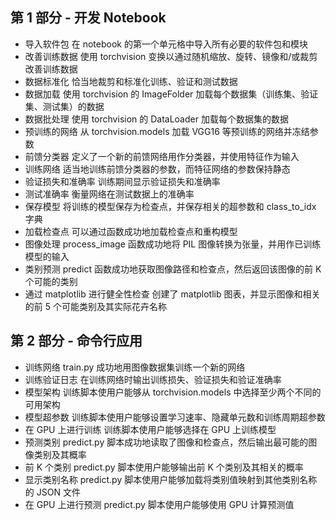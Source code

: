 ## 第 1 部分 - 开发 Notebook
* 导入软件包	在 notebook 的第一个单元格中导入所有必要的软件包和模块
* 改善训练数据	使用 torchvision 变换以通过随机缩放、旋转、镜像和/或裁剪改善训练数据
* 数据标准化	恰当地裁剪和标准化训练、验证和测试数据
* 数据加载	使用 torchvision 的 ImageFolder 加载每个数据集（训练集、验证集、测试集）的数据
* 数据批处理	使用 torchvision 的 DataLoader 加载每个数据集的数据
* 预训练的网络	从 torchvision.models 加载 VGG16 等预训练的网络并冻结参数
* 前馈分类器	定义了一个新的前馈网络用作分类器，并使用特征作为输入
* 训练网络	适当地训练前馈分类器的参数，而特征网络的参数保持静态
* 验证损失和准确率	训练期间显示验证损失和准确率
* 测试准确率	衡量网络在测试数据上的准确率
* 保存模型	将训练的模型保存为检查点，并保存相关的超参数和 class_to_idx 字典
* 加载检查点	可以通过函数成功地加载检查点和重构模型
* 图像处理	process_image 函数成功地将 PIL 图像转换为张量，并用作已训练模型的输入
* 类别预测	predict 函数成功地获取图像路径和检查点，然后返回该图像的前 K 个可能的类别
* 通过 matplotlib 进行健全性检查	创建了 matplotlib 图表，并显示图像和相关的前 5 个可能类别及其实际花卉名称

## 第 2 部分 - 命令行应用
* 训练网络	train.py 成功地用图像数据集训练一个新的网络
* 训练验证日志	在训练网络时输出训练损失、验证损失和验证准确率
* 模型架构	训练脚本使用户能够从 torchvision.models 中选择至少两个不同的可用架构
* 模型超参数	训练脚本使用户能够设置学习速率、隐藏单元数和训练周期超参数
* 在 GPU 上进行训练	训练脚本使用户能够选择在 GPU 上训练模型
* 预测类别	predict.py 脚本成功地读取了图像和检查点，然后输出最可能的图像类别及其概率
* 前 K 个类别	predict.py 脚本使用户能够输出前 K 个类别及其相关的概率
* 显示类别名称	predict.py 脚本使用户能够加载将类别值映射到其他类别名称的 JSON 文件
* 在 GPU 上进行预测	predict.py 脚本使用户能够使用 GPU 计算预测值

